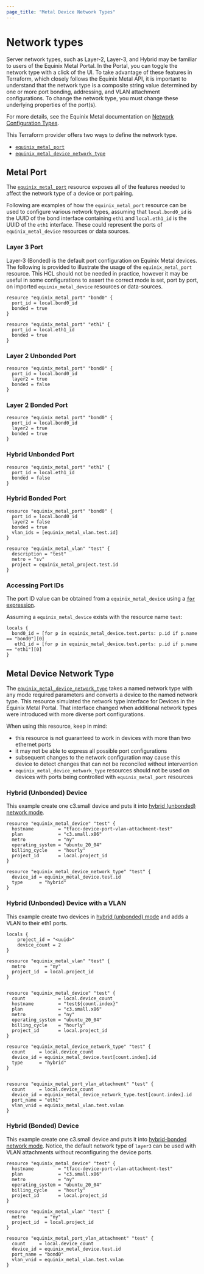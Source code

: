 ```yaml
---
page_title: "Metal Device Network Types"
---
```



# Network types

Server network types, such as Layer-2, Layer-3, and Hybrid may be familiar to users of the Equinix Metal Portal. In the Portal, you can toggle the network type with a click of the UI. To take advantage of these features in Terraform, which closely follows the Equinix Metal API, it is important to understand that the network type is a composite string value determined by one or more port bonding, addressing, and VLAN attachment configurations. To change the network type, you must change these underlying properties of the port(s).

For more details, see the Equinix Metal documentation on [Network Configuration Types](https://metal.equinix.com/developers/docs/layer2-networking/overview/#network-configuration-types).

This Terraform provider offers two ways to define the network type.

* [`equinix_metal_port`](#Metal-Port)
* [`equinix_metal_device_network_type`](#Metal-Device-Network-Type)

## Metal Port

The [`equinix_metal_port`](../resources/metal_port.md) resource exposes all of the features needed to affect the network type of a device or port pairing.

Following are examples of how the `equinix_metal_port` resource can be used to configure various network types, assuming that `local.bond0_id` is the UUID of the bond interface containing `eth1` and `local.eth1_id` is the UUID of the `eth1` interface.  These could represent the ports of `equinix_metal_device` resources or data sources.

### Layer 3 Port

Layer-3 (Bonded) is the default port configuration on Equinix Metal devices. The following is provided to illustrate the usage of the `equinix_metal_port` resource. This HCL should not be needed in practice, however it may be useful in some configurations to assert the correct mode is set, port by port, on imported `equinix_metal_device` resources or data-sources.

```hcl
resource "equinix_metal_port" "bond0" {
  port_id = local.bond0_id
  bonded = true
}

resource "equinix_metal_port" "eth1" {
  port_id = local.eth1_id
  bonded = true
}
```

### Layer 2 Unbonded Port

```hcl
resource "equinix_metal_port" "bond0" {
  port_id = local.bond0_id
  layer2 = true
  bonded = false
}
```

### Layer 2 Bonded Port

```hcl
resource "equinix_metal_port" "bond0" {
  port_id = local.bond0_id
  layer2 = true
  bonded = true
}
```

### Hybrid Unbonded Port

```hcl
resource "equinix_metal_port" "eth1" {
  port_id = local.eth1_id
  bonded = false
}
```

### Hybrid Bonded Port

```hcl
resource "equinix_metal_port" "bond0" {
  port_id = local.bond0_id
  layer2 = false
  bonded = true
  vlan_ids = [equinix_metal_vlan.test.id]
}

resource "equinix_metal_vlan" "test" {
  description = "test"
  metro = "sv"
  project = equinix_metal_project.test.id
}
```

### Accessing Port IDs

The port ID value can be obtained from a `equinix_metal_device` using a [`for` expression](https://www.terraform.io/docs/language/expressions/for.html).

Assuming a `equinix_metal_device` exists with the resource name `test`:

```hcl
locals {
  bond0_id = [for p in equinix_metal_device.test.ports: p.id if p.name == "bond0"][0]
   eth1_id = [for p in equinix_metal_device.test.ports: p.id if p.name == "eth1"][0]
}
```

## Metal Device Network Type

The [`equinix_metal_device_network_type`](../resources/metal_device_network_type.md) takes a named network type with any mode required parameters and converts a device to the named network type.  This resource simulated the network type interface for Devices in the Equinix Metal Portal. That interface changed when additional network types were introduced with more diverse port configurations.

When using this resource, keep in mind:

* this resource is not guaranteed to work in devices with more than two ethernet ports
* it may not be able to express all possible port configurations
* subsequent changes to the network configuration may cause this device to detect changes that can not be reconciled without intervention
* `equinix_metal_device_network_type` resources should not be used on devices with ports being controlled with `equinix_metal_port` resources

### Hybrid (Unbonded) Device

This example create one c3.small device and puts it into [hybrid (unbonded) network mode](https://metal.equinix.com/developers/docs/layer2-networking/hybrid-unbonded-mode/).

```hcl
resource "equinix_metal_device" "test" {
  hostname         = "tfacc-device-port-vlan-attachment-test"
  plan             = "c3.small.x86"
  metro            = "ny"
  operating_system = "ubuntu_20_04"
  billing_cycle    = "hourly"
  project_id       = local.project_id
}

resource "equinix_metal_device_network_type" "test" {
  device_id = equinix_metal_device.test.id
  type      = "hybrid"
}
```

### Hybrid (Unbonded) Device with a VLAN

This example create two devices in [hybrid (unbonded) mode](https://metal.equinix.com/developers/docs/layer2-networking/hybrid-unbonded-mode/) and adds a VLAN to their eth1 ports.

```hcl
locals {
    project_id = "<uuid>"
    device_count = 2
}

resource "equinix_metal_vlan" "test" {
  metro       = "ny"
  project_id  = local.project_id
}


resource "equinix_metal_device" "test" {
  count            = local.device_count
  hostname         = "test${count.index}"
  plan             = "c3.small.x86"
  metro            = "ny"
  operating_system = "ubuntu_20_04"
  billing_cycle    = "hourly"
  project_id       = local.project_id
}

resource "equinix_metal_device_network_type" "test" {
  count     = local.device_count
  device_id = equinix_metal_device.test[count.index].id
  type      = "hybrid"
}


resource "equinix_metal_port_vlan_attachment" "test" {
  count     = local.device_count
  device_id = equinix_metal_device_network_type.test[count.index].id
  port_name = "eth1"
  vlan_vnid = equinix_metal_vlan.test.vxlan
}
```

### Hybrid (Bonded) Device

This example create one c3.small device and puts it into [hybrid-bonded network mode](https://metal.equinix.com/developers/docs/layer2-networking/hybrid-bonded-mode/). Notice, the default network type of `layer3` can be used with VLAN attachments without reconfiguring the device ports.

```hcl
resource "equinix_metal_device" "test" {
  hostname         = "tfacc-device-port-vlan-attachment-test"
  plan             = "c3.small.x86"
  metro            = "ny"
  operating_system = "ubuntu_20_04"
  billing_cycle    = "hourly"
  project_id       = local.project_id
}

resource "equinix_metal_vlan" "test" {
  metro       = "ny"
  project_id  = local.project_id
}

resource "equinix_metal_port_vlan_attachment" "test" {
  count     = local.device_count
  device_id = equinix_metal_device.test.id
  port_name = "bond0"
  vlan_vnid = equinix_metal_vlan.test.vxlan
}
```
